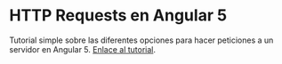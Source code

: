 # HTTP Requests en Angular 5

Tutorial simple sobre las diferentes opciones para hacer peticiones a un servidor en Angular 5. [Enlace al tutorial](./Tutorial/Overview.md).